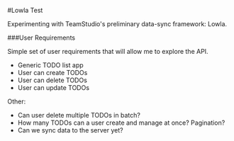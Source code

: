 #Lowla Test

Experimenting with TeamStudio's preliminary data-sync framework: Lowla.


###User Requirements

Simple set of user requirements that will allow me to explore the API.

- Generic TODO list app
- User can create TODOs
- User can delete TODOs
- User can update TODOs

Other:

- Can user delete multiple TODOs in batch?
- How many TODOs can a user create and manage at once? Pagination?
- Can we sync data to the server yet?